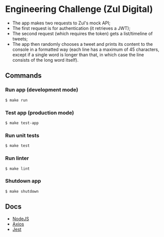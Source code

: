 # Engineering Challenge (Zul Digital)

* The app makes two requests to Zul's mock API;
* The first request is for authentication (it retrieves a JWT);
* The second request (which requires the token) gets a list/timeline of tweets;
* The app then randomly chooses a tweet and prints its content to the console in a formatted way (each line has a maximum of 45 characters, except if a single word is longer than that, in which case the line consists of the long word itself).
  
## Commands
### Run app (development mode)
`$ make run`

### Test app (production mode)
`$ make test-app`

### Run unit tests
`$ make test`

### Run linter
`$ make lint`

### Shutdown app
`$ make shutdown`

## Docs
* [NodeJS](https://nodejs.org/en/docs/)
* [Axios](https://www.npmjs.com/package/axios)
* [Jest](https://jestjs.io/docs/en/getting-started.html)